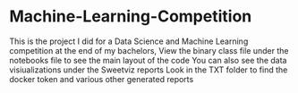 # Machine-Learning-Competition
This is the project I did for a Data Science and Machine Learning competition at the end of my bachelors,
View the binary class file under the notebooks file to see the main layout of the code
You can also see the data visiualizations under the Sweetviz reports
Look in the TXT folder to find the docker token and various other generated reports
